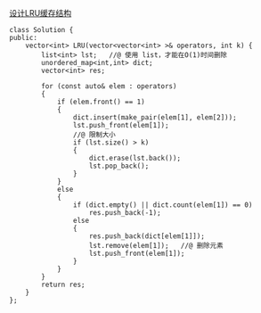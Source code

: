 [设计LRU缓存结构](https://www.nowcoder.com/practice/e3769a5f49894d49b871c09cadd13a61?tpId=190&rp=1&ru=%2Fta%2Fjob-code-high-rd&qru=%2Fta%2Fjob-code-high-rd%2Fquestion-ranking)

```
class Solution {
public:
	vector<int> LRU(vector<vector<int> >& operators, int k) {
		list<int> lst;   //@ 使用 list，才能在O(1)时间删除
		unordered_map<int,int> dict;
		vector<int> res;

		for (const auto& elem : operators)
		{
			if (elem.front() == 1)
			{
				dict.insert(make_pair(elem[1], elem[2]));
				lst.push_front(elem[1]);
				//@ 限制大小
				if (lst.size() > k)
				{
					dict.erase(lst.back());
					lst.pop_back();				
				}
			}
			else
			{
				if (dict.empty() || dict.count(elem[1]) == 0)
					res.push_back(-1);
				else
				{
					res.push_back(dict[elem[1]]);
					lst.remove(elem[1]);   //@ 删除元素
					lst.push_front(elem[1]);
				}
			}	
		}
		return res;
	}
};
```

